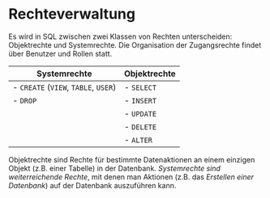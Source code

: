 # Rechteverwaltung
Es wird in SQL zwischen zwei Klassen von Rechten unterscheiden: Objektrechte und Systemrechte. Die Organisation der Zugangsrechte findet über Benutzer und Rollen statt.

| **Systemrechte**              | **Objektrechte** |
|-------------------------------|------------------|
| - `CREATE` (`VIEW`, `TABLE`, `USER`)  | - `SELECT`         |
| - `DROP`                        | - `INSERT`         |
|                               | - `UPDATE`         |
|                               | - `DELETE`         |
|                               | - `ALTER`          |

Objektrechte sind Rechte für bestimmte Datenaktionen an einem einzigen Objekt (z.B. einer Tabelle) in der Datenbank. *Systemrechte sind weiterreichende Rechte*, mit denen man Aktionen (z.B. das *Erstellen einer Datenbank*) auf der Datenbank auszuführen kann.
